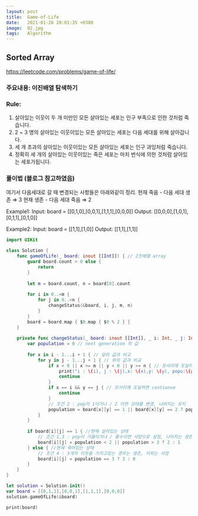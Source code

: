 ```yaml
---
layout: post
title:  Game-of-Life
date:   2021-01-26 20:01:35 +0300
image:  02.jpg
tags:   Algorithm
---
```



## Sorted Array 
https://leetcode.com/problems/game-of-life/

 ### 주요내용: 이진배열 탐색하기

### Rule:
1. 살아있는 이웃이 두 개 미만인 모든 살아있는 세포는 인구 부족으로 인한 것처럼 죽습니다.
2. 2 ~ 3 명의 살아있는 이웃이있는 모든 살아있는 세포는 다음 세대를 위해 살아갑니다.
3. 세 개 초과의 살아있는 이웃이있는 모든 살아있는 세포는 인구 과잉처럼 죽습니다.
4. 정확히 세 개의 살아있는 이웃이있는 죽은 세포는 마치 번식에 의한 것처럼 살아있는 세포가됩니다.

### 풀이법 (블로그 참고하였음)

여기서 다음세대로 갈 때 변경되는 사항들은 아래와같이 정리.
현재 죽음 - 다음 세대 생존 ⇒ 3
현재 생존 - 다음 세대 죽음 ⇒ 2


Example1:
Input: board = [[0,1,0],[0,0,1],[1,1,1],[0,0,0]]
Output: [[0,0,0],[1,0,1],[0,1,1],[0,1,0]]

Example2:
Input: board = [[1,1],[1,0]]
Output: [[1,1],[1,1]]

```swift
import UIKit

class Solution {
    func gameOfLife(_ board: inout [[Int]]) { // 2진배열 array
        guard board.count > 0 else {
            return
        }
        
        let m = board.count, n = board[0].count
        
        for i in 0..<m {
            for j in 0..<n {
                changeStatus(&board, i, j, m, n)
            }
        }
        board = board.map { $0.map { $0 % 2 } }
    }
    
    private func changeStatus(_ board: inout [[Int]], _ i: Int, _ j: Int, _ m: Int, _ n: Int) {
        var population = 0 // next generation 의 값
    
        for x in i - 1...i + 1 { // 앞의 값과 비교
            for y in j - 1...j + 1 { // 위의 값과 비교
                if x < 0 || x >= m || y < 0 || y >= n { // 모서리에 도달하면 contiunue
                    print("i : \(i), j : \(j),x: \(x),y: \(y), popu:\(population)")
                    continue
                }
                if x == i && y == j { // 모서리에 도달하면 contiunue
                    continue
                }
                // 조건 2 : pop이 1이거나 / 2 이면 상태를 변경, 나머지는 유지
                population = board[x][y] == 1 || board[x][y] == 2 ? population + 1 : population
            }
        }
        
        if board[i][j] == 1 { //현재 살아있는 상태
            // 조건 1,3 : pop이 가뭄이거나 / 홍수이면 사망으로 설정, 나머지는 생존
            board[i][j] = population < 2 || population > 3 ? 2 : 1
        } else { //현재 죽어있는 상태
            // 조건 4 : 3개의 이웃을 가지고있는 경우는 생존, 이외는 사망
            board[i][j] = population == 3 ? 3 : 0
        }
    }
}

let solution = Solution.init()
var board = [[0,1,1],[0,0,1],[1,1,1],[0,0,0]]
solution.gameOfLife(&board)

print(board)
```
